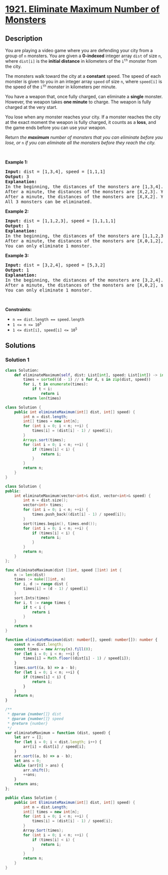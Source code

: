 # [1921. Eliminate Maximum Number of Monsters](https://leetcode.com/problems/eliminate-maximum-number-of-monsters)


## Description

<p>You are playing a video game where you are defending your city from a group of <code>n</code> monsters. You are given a <strong>0-indexed</strong> integer array <code>dist</code> of size <code>n</code>, where <code>dist[i]</code> is the <strong>initial distance</strong> in kilometers of the <code>i<sup>th</sup></code> monster from the city.</p>

<p>The monsters walk toward the city at a <strong>constant</strong> speed. The speed of each monster is given to you in an integer array <code>speed</code> of size <code>n</code>, where <code>speed[i]</code> is the speed of the <code>i<sup>th</sup></code> monster in kilometers per minute.</p>

<p>You have a weapon that, once fully charged, can eliminate a <strong>single</strong> monster. However, the weapon takes <strong>one minute</strong> to charge. The weapon is fully charged at the very start.</p>

<p>You lose when any monster reaches your city. If a monster reaches the city at the exact moment the weapon is fully charged, it counts as a <strong>loss</strong>, and the game ends before you can use your weapon.</p>

<p>Return <em>the <strong>maximum</strong> number of monsters that you can eliminate before you lose, or </em><code>n</code><em> if you can eliminate all the monsters before they reach the city.</em></p>

<p>&nbsp;</p>
<p><strong class="example">Example 1:</strong></p>

<pre>
<strong>Input:</strong> dist = [1,3,4], speed = [1,1,1]
<strong>Output:</strong> 3
<strong>Explanation:</strong>
In the beginning, the distances of the monsters are [1,3,4]. You eliminate the first monster.
After a minute, the distances of the monsters are [X,2,3]. You eliminate the second monster.
After a minute, the distances of the monsters are [X,X,2]. You eliminate the third monster.
All 3 monsters can be eliminated.</pre>

<p><strong class="example">Example 2:</strong></p>

<pre>
<strong>Input:</strong> dist = [1,1,2,3], speed = [1,1,1,1]
<strong>Output:</strong> 1
<strong>Explanation:</strong>
In the beginning, the distances of the monsters are [1,1,2,3]. You eliminate the first monster.
After a minute, the distances of the monsters are [X,0,1,2], so you lose.
You can only eliminate 1 monster.
</pre>

<p><strong class="example">Example 3:</strong></p>

<pre>
<strong>Input:</strong> dist = [3,2,4], speed = [5,3,2]
<strong>Output:</strong> 1
<strong>Explanation:</strong>
In the beginning, the distances of the monsters are [3,2,4]. You eliminate the first monster.
After a minute, the distances of the monsters are [X,0,2], so you lose.
You can only eliminate 1 monster.
</pre>

<p>&nbsp;</p>
<p><strong>Constraints:</strong></p>

<ul>
	<li><code>n == dist.length == speed.length</code></li>
	<li><code>1 &lt;= n &lt;= 10<sup>5</sup></code></li>
	<li><code>1 &lt;= dist[i], speed[i] &lt;= 10<sup>5</sup></code></li>
</ul>

## Solutions

### Solution 1

<!-- tabs:start -->

```python
class Solution:
    def eliminateMaximum(self, dist: List[int], speed: List[int]) -> int:
        times = sorted((d - 1) // s for d, s in zip(dist, speed))
        for i, t in enumerate(times):
            if t < i:
                return i
        return len(times)
```

```java
class Solution {
    public int eliminateMaximum(int[] dist, int[] speed) {
        int n = dist.length;
        int[] times = new int[n];
        for (int i = 0; i < n; ++i) {
            times[i] = (dist[i] - 1) / speed[i];
        }
        Arrays.sort(times);
        for (int i = 0; i < n; ++i) {
            if (times[i] < i) {
                return i;
            }
        }
        return n;
    }
}
```

```cpp
class Solution {
public:
    int eliminateMaximum(vector<int>& dist, vector<int>& speed) {
        int n = dist.size();
        vector<int> times;
        for (int i = 0; i < n; ++i) {
            times.push_back((dist[i] - 1) / speed[i]);
        }
        sort(times.begin(), times.end());
        for (int i = 0; i < n; ++i) {
            if (times[i] < i) {
                return i;
            }
        }
        return n;
    }
};
```

```go
func eliminateMaximum(dist []int, speed []int) int {
	n := len(dist)
	times := make([]int, n)
	for i, d := range dist {
		times[i] = (d - 1) / speed[i]
	}
	sort.Ints(times)
	for i, t := range times {
		if t < i {
			return i
		}
	}
	return n
}
```

```ts
function eliminateMaximum(dist: number[], speed: number[]): number {
    const n = dist.length;
    const times = new Array(n).fill(0);
    for (let i = 0; i < n; ++i) {
        times[i] = Math.floor((dist[i] - 1) / speed[i]);
    }
    times.sort((a, b) => a - b);
    for (let i = 0; i < n; ++i) {
        if (times[i] < i) {
            return i;
        }
    }
    return n;
}
```

```js
/**
 * @param {number[]} dist
 * @param {number[]} speed
 * @return {number}
 */
var eliminateMaximum = function (dist, speed) {
    let arr = [];
    for (let i = 0; i < dist.length; i++) {
        arr[i] = dist[i] / speed[i];
    }
    arr.sort((a, b) => a - b);
    let ans = 0;
    while (arr[0] > ans) {
        arr.shift();
        ++ans;
    }
    return ans;
};
```

```cs
public class Solution {
    public int EliminateMaximum(int[] dist, int[] speed) {
        int n = dist.Length;
        int[] times = new int[n];
        for (int i = 0; i < n; ++i) {
            times[i] = (dist[i] - 1) / speed[i];
        }
        Array.Sort(times);
        for (int i = 0; i < n; ++i) {
            if (times[i] < i) {
                return i;
            }
        }
        return n;
    }
}
```

<!-- tabs:end -->

<!-- end -->
